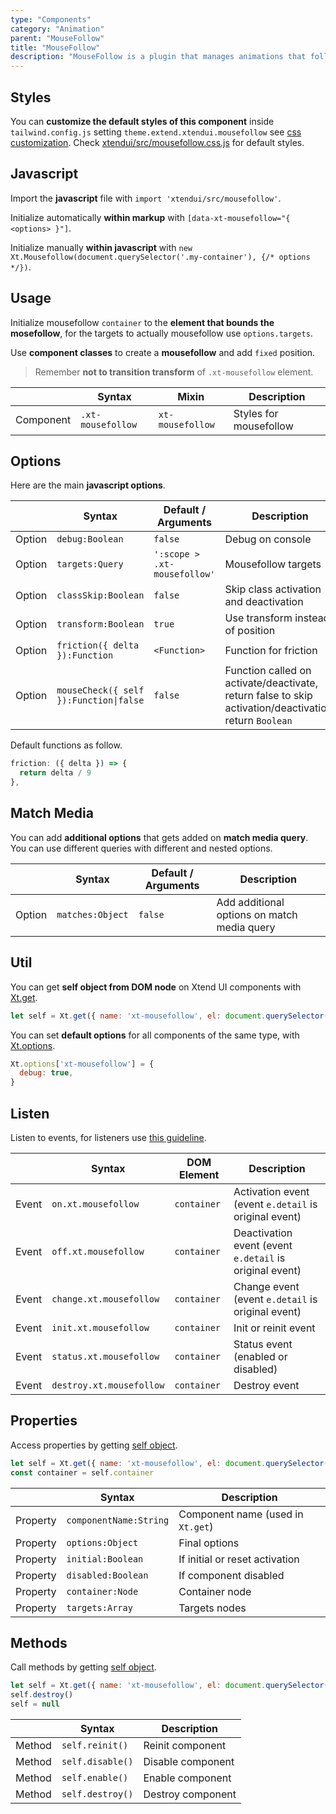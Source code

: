 ```yaml
---
type: "Components"
category: "Animation"
parent: "MouseFollow"
title: "MouseFollow"
description: "MouseFollow is a plugin that manages animations that follow mouse position"
---
```


## Styles

You can **customize the default styles of this component** inside `tailwind.config.js` setting `theme.extend.xtendui.mousefollow` see [css customization](/components/global/preset#customization). Check [xtendui/src/mousefollow.css.js](https://github.com/xtendui/xtendui/blob/master/src/mousefollow.css.js) for default styles.

## Javascript

Import the **javascript** file with `import 'xtendui/src/mousefollow'`.

Initialize automatically **within markup** with `[data-xt-mousefollow="{ <options> }"]`.

Initialize manually **within javascript** with `new Xt.Mousefollow(document.querySelector('.my-container'), {/* options */})`.

## Usage

Initialize mousefollow `container` to the **element that bounds the mosefollow**, for the targets to actually mousefollow use `options.targets`.

Use **component classes** to create a **mousefollow** and add `fixed` position.

> Remember **not to transition transform** of `.xt-mousefollow` element.

<div class="xt-overflow-sub overflow-y-hidden overflow-x-scroll my-5 xt-my-auto w-full">

|                      | Syntax                          | Mixin            | Description                   |
| ----------------------- | ----------------------------------------- | -----------------------------| ----------------------------- |
| Component                  | `.xt-mousefollow`                     | `xt-mousefollow`                | Styles for mousefollow            |

</div>

<demo>
  <demoinline src="demos/components/mouse-follow/usage">
  </demoinline>
</demo>

## Options
 
Here are the main **javascript options**.

<div class="xt-overflow-sub overflow-y-hidden overflow-x-scroll my-5 xt-my-auto w-full">

|                         | Syntax                                    | Default / Arguments                       | Description                   |
| ----------------------- | ----------------------------------------- | ----------------------------- | ----------------------------- |
| Option                    | `debug:Boolean`                          | `false`        | Debug on console            |
| Option                    | `targets:Query`                          | `':scope > .xt-mousefollow'`        | Mousefollow targets            |
| Option                    | `classSkip:Boolean`                          | `false`        | Skip class activation and deactivation            |
| Option                    | `transform:Boolean`                          | `true`        | Use transform instead of position            |
| Option                    | `friction({ delta }):Function`                          | `<Function>`        | Function for friction             |
| Option                    | `mouseCheck({ self }):Function\|false`                          | `false`        | Function called on activate/deactivate, return false to skip activation/deactivation, return `Boolean`             |

</div>

Default functions as follow.

```js
friction: ({ delta }) => {
  return delta / 9
},
```

## Match Media

You can add **additional options** that gets added on **match media query**. You can use different queries with different and nested options.

<div class="xt-overflow-sub overflow-y-hidden overflow-x-scroll my-5 xt-my-auto w-full">

|                         | Syntax                                    | Default / Arguments                       | Description                   |
| ----------------------- | ----------------------------------------- | ----------------------------- | ----------------------------- |
| Option                  | `matches:Object`                              | `false`                     | Add additional options on match media query           |

</div>

## Util

You can get **self object from DOM node** on Xtend UI components with [Xt.get](/components/global/javascript#xt-get).

```js
let self = Xt.get({ name: 'xt-mousefollow', el: document.querySelector('.my-container') })
```

You can set **default options** for all components of the same type, with [Xt.options](/components/global/javascript#xt-options).

```js
Xt.options['xt-mousefollow'] = {
  debug: true,
}
```

## Listen

Listen to events, for listeners use [this guideline](/components/global/javascript#listeners).

<div class="xt-overflow-sub overflow-y-hidden overflow-x-scroll my-5 xt-my-auto w-full">

|                         | Syntax                                    | DOM Element                    | Description                   |
| ----------------------- | ----------------------------------------- | ----------------------------- | ----------------------------- |
| Event                   | `on.xt.mousefollow`       | `container` | Activation event (event `e.detail` is original event)             |
| Event                   | `off.xt.mousefollow`      | `container` | Deactivation event (event `e.detail` is original event)            |
| Event                   | `change.xt.mousefollow`       | `container` | Change event (event `e.detail` is original event)             |
| Event                   | `init.xt.mousefollow`           | `container` | Init or reinit event             |
| Event                   | `status.xt.mousefollow`           | `container` | Status event (enabled or disabled)             |
| Event                   | `destroy.xt.mousefollow`           | `container` | Destroy event             |

</div>

## Properties

Access properties by getting [self object](/components/global/javascript#xt-get).

```js
let self = Xt.get({ name: 'xt-mousefollow', el: document.querySelector('.my-container') })
const container = self.container
```

<div class="xt-overflow-sub overflow-y-hidden overflow-x-scroll my-5 xt-my-auto w-full">

|                         | Syntax                                   | Description                   |
| ----------------------- | ---------------------------------------- | ----------------------------- |
| Property                   | `componentName:String`       | Component name (used in `Xt.get`)             |
| Property                   | `options:Object`       | Final options             |
| Property                   | `initial:Boolean`       | If initial or reset activation             |
| Property                   | `disabled:Boolean`       | If component disabled            |
| Property                   | `container:Node`       | Container node             |
| Property                   | `targets:Array`       | Targets nodes            |

</div>

## Methods

Call methods by getting [self object](/components/global/javascript#xt-get).

```js
let self = Xt.get({ name: 'xt-mousefollow', el: document.querySelector('.my-container') })
self.destroy()
self = null
```

<div class="xt-overflow-sub overflow-y-hidden overflow-x-scroll my-5 xt-my-auto w-full">

|                         | Syntax                                    | Description                   |
| ----------------------- | ----------------------------------------- | ----------------------------- |
| Method                  | `self.reinit()`       | Reinit component             |
| Method                  | `self.disable()`                          | Disable component             |
| Method                  | `self.enable()`                          | Enable component             |
| Method                  | `self.destroy()`              | Destroy component            |

</div>
